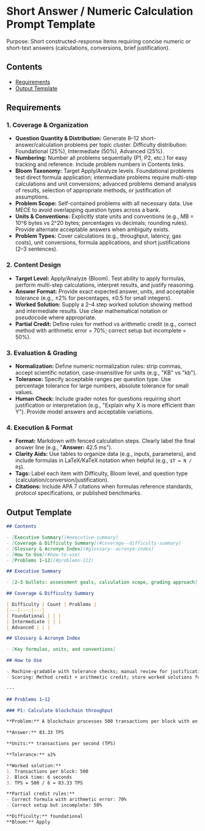 # Short Answer / Numeric Calculation Prompt Template

Purpose: Short constructed-response items requiring concise numeric or short-text answers (calculations, conversions, brief justification).

## Contents

- [Requirements](#requirements)
- [Output Template](#output-template)

## Requirements

### 1. Coverage & Organization

- **Question Quantity & Distribution:** Generate 8–12 short-answer/calculation problems per topic cluster. Difficulty distribution: Foundational (25%), Intermediate (50%), Advanced (25%).
- **Numbering:** Number all problems sequentially (P1, P2, etc.) for easy tracking and reference. Include problem numbers in Contents links.
- **Bloom Taxonomy:** Target Apply/Analyze levels. Foundational problems test direct formula application; intermediate problems require multi-step calculations and unit conversions; advanced problems demand analysis of results, selection of appropriate methods, or justification of assumptions.
- **Problem Scope:** Self-contained problems with all necessary data. Use MECE to avoid overlapping question types across a bank.
- **Units & Conventions:** Explicitly state units and conventions (e.g., MB = 10^6 bytes vs 2^20 bytes; percentages vs decimals; rounding rules). Provide alternate acceptable answers when ambiguity exists.
- **Problem Types:** Cover calculations (e.g., throughput, latency, gas costs), unit conversions, formula applications, and short justifications (2–3 sentences).

### 2. Content Design

- **Target Level:** Apply/Analyze (Bloom). Test ability to apply formulas, perform multi-step calculations, interpret results, and justify reasoning.
- **Answer Format:** Provide exact expected answer, units, and acceptable tolerance (e.g., ±2% for percentages, ±0.5 for small integers).
- **Worked Solution:** Supply a 2–4 step worked solution showing method and intermediate results. Use clear mathematical notation or pseudocode where appropriate.
- **Partial Credit:** Define rules for method vs arithmetic credit (e.g., correct method with arithmetic error = 70%; correct setup but incomplete = 50%).

### 3. Evaluation & Grading

- **Normalization:** Define numeric normalization rules: strip commas, accept scientific notation, case-insensitive for units (e.g., "KB" vs "kb").
- **Tolerance:** Specify acceptable ranges per question type. Use percentage tolerance for large numbers, absolute tolerance for small values.
- **Human Check:** Include grader notes for questions requiring short justification or interpretation (e.g., "Explain why X is more efficient than Y"). Provide model answers and acceptable variations.

### 4. Execution & Format

- **Format:** Markdown with fenced calculation steps. Clearly label the final answer line (e.g., "**Answer:** 42.5 ms").
- **Clarity Aids:** Use tables to organize data (e.g., inputs, parameters), and include formulas in LaTeX/KaTeX notation when helpful (e.g., `$T = N / R$`).
- **Tags:** Label each item with Difficulty, Bloom level, and question type (calculation/conversion/justification).
- **Citations:** Include APA 7 citations when formulas reference standards, protocol specifications, or published benchmarks.

## Output Template

```markdown
## Contents

- [Executive Summary](#executive-summary)
- [Coverage & Difficulty Summary](#coverage--difficulty-summary)
- [Glossary & Acronym Index](#glossary--acronym-index)
- [How to Use](#how-to-use)
- [Problems 1–12](#problems-112)

## Executive Summary

- [2–3 bullets: assessment goals, calculation scope, grading approach]

## Coverage & Difficulty Summary

| Difficulty | Count | Problems |
|---|---:|---|
| Foundational | | |
| Intermediate | | |
| Advanced | | |

## Glossary & Acronym Index

- [Key formulas, units, and conventions]

## How to Use

- Machine-gradable with tolerance checks; manual review for justification questions
- Scoring: Method credit + arithmetic credit; store worked solutions for feedback

---

## Problems 1–12

### P1: Calculate blockchain throughput

**Problem:** A blockchain processes 500 transactions per block with an average block time of 6 seconds. Calculate the throughput in transactions per second (TPS).

**Answer:** 83.33 TPS

**Units:** transactions per second (TPS)

**Tolerance:** ±2%

**Worked solution:**
1. Transactions per block: 500
2. Block time: 6 seconds
3. TPS = 500 / 6 = 83.33 TPS

**Partial credit rules:**
- Correct formula with arithmetic error: 70%
- Correct setup but incomplete: 50%

**Difficulty:** foundational  
**Bloom:** Apply
```
